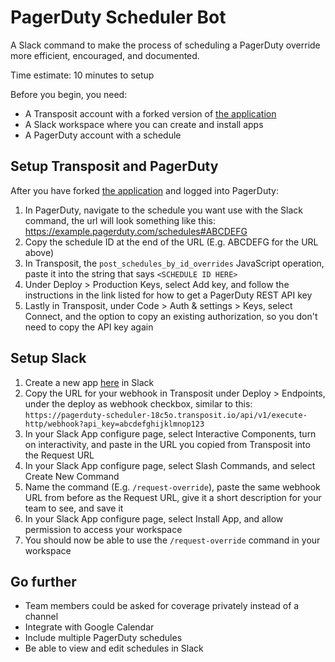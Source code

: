 # PagerDuty Scheduler Bot

A Slack command to make the process of scheduling a PagerDuty override more efficient, encouraged, and documented.

Time estimate: 10 minutes to setup

Before you begin, you need: 
- A Transposit account with a forked version of [the application](https://console.transposit.com/t/transposit-sample/pagerduty_scheduler?fork=true)
- A Slack workspace where you can create and install apps 
- A PagerDuty account with a schedule

## Setup Transposit and PagerDuty

After you have forked [the application](https://console.transposit.com/t/transposit-sample/pagerduty_scheduler?fork=true) and logged into PagerDuty:

1. In PagerDuty, navigate to the schedule you want use with the Slack command, the url will look something like this: https://example.pagerduty.com/schedules#ABCDEFG
2. Copy the schedule ID at the end of the URL (E.g. ABCDEFG for the URL above)
3. In Transposit, the `post_schedules_by_id_overrides` JavaScript operation, paste it into the string that says `<SCHEDULE ID HERE>`
4. Under Deploy > Production Keys, select Add key, and follow the instructions in the link listed for how to get a PagerDuty REST API key
5. Lastly in Transposit, under Code > Auth & settings > Keys, select Connect, and the option to copy an existing authorization, so you don't need to copy the API key again

## Setup Slack

1. Create a new app [here](https://api.slack.com/apps) in Slack
2. Copy the URL for your webhook in Transposit under Deploy > Endpoints, under the deploy as webhook checkbox, similar to this: `https://pagerduty-scheduler-18c5o.transposit.io/api/v1/execute-http/webhook?api_key=abcdefghijklmnop123`
3. In your Slack App configure page, select Interactive Components, turn on interactivity, and paste in the URL you copied from Transposit into the Request URL
4. In your Slack App configure page, select Slash Commands, and select Create New Command
5. Name the command (E.g. `/request-override`), paste the same webhook URL from before as the Request URL, give it a short description for your team to see, and save it
6. In your Slack App configure page, select Install App, and allow permission to access your workspace
7. You should now be able to use the `/request-override` command in your workspace

## Go further

* Team members could be asked for coverage privately instead of a channel
* Integrate with Google Calendar
* Include multiple PagerDuty schedules
* Be able to view and edit schedules in Slack
